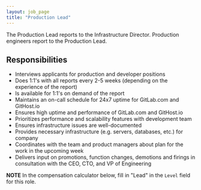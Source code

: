 ```yaml
---
layout: job_page
title: "Production Lead"
---
```


The Production Lead reports to the Infrastructure Director. Production engineers
report to the Production Lead.

## Responsibilities

* Interviews applicants for production and developer positions
* Does 1:1's with all reports every 2-5 weeks (depending on the experience of the report)
* Is available for 1:1's on demand of the report
* Maintains an on-call schedule for 24x7 uptime for GitLab.com and GitHost.io
* Ensures high uptime and performance of GitLab.com and GitHost.io
* Prioritizes performance and scalability features with development team
* Ensures infrastructure issues are well-documented
* Provides necessary infrastructure (e.g. servers, databases, etc.) for company
* Coordinates with the team and product managers about plan for the work in the upcoming week
* Delivers input on promotions, function changes, demotions and firings in consultation with the CEO, CTO, and VP of Engineering



**NOTE** In the compensation calculator below, fill in "Lead" in the `Level` field for this role.
